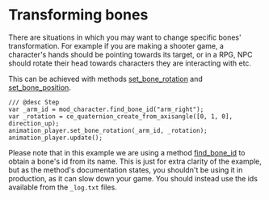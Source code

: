 # Transforming bones
There are situations in which you may want to change specific bones' transformation. For example if you are making a shooter game, a character's hands should be pointing towards its target, or in a RPG, NPC should rotate their head towards characters they are interacting with etc. 

This can be achieved with methods [set_bone_rotation](./BBMOD_AnimationPlayer.set_bone_rotation.html) and [set_bone_position](./BBMOD_AnimationPlayer.set_bone_rotation.html).

```gml
/// @desc Step
var _arm_id = mod_character.find_bone_id("arm_right");
var _rotation = ce_quaternion_create_from_axisangle([0, 1, 0], direction_up);
animation_player.set_bone_rotation(_arm_id, _rotation);
animation_player.update();
```

Please note that in this example we are using a method [find_bone_id](./BBMOD_Model.find_bone_id.html) to obtain a bone's id from its name. This is just for extra clarity of the example, but as the method's documentation states, you shouldn't be using it in production, as it can slow down your game. You should instead use the ids available from the `_log.txt` files.
